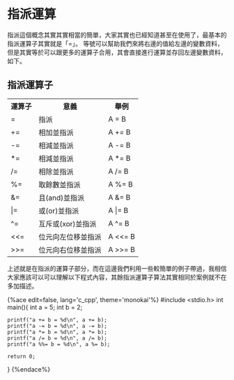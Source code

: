 # 指派運算

指派這個概念其實其實相當的簡單，大家其實也已經知道甚至在使用了，最基本的指派運算子其實就是「=」。
等號可以幫助我們來將右邊的值給左邊的變數資料，但是其實等於可以跟更多的運算子合用，其會直接進行運算並存回左邊變數資料，如下。

## 指派運算子

<table class="tg">
  <tr>
    <th class="tg-baqh">運算子</th>
    <th class="tg-yw4l">意義</th>
    <th class="tg-yw4l">舉例</th>
  </tr>
  <tr>
    <td class="tg-yw4l">=</td>
    <td class="tg-yw4l">指派</td>
    <td class="tg-yw4l">A = B</td>
  </tr>
  <tr>
    <td class="tg-yw4l">+=</td>
    <td class="tg-yw4l">相加並指派</td>
    <td class="tg-yw4l">A += B</td>
  </tr>
  <tr>
    <td class="tg-yw4l">-=</td>
    <td class="tg-yw4l">相減並指派</td>
    <td class="tg-yw4l">A -= B</td>
  </tr>
  <tr>
    <td class="tg-yw4l">*=</td>
    <td class="tg-yw4l">相減並指派</td>
    <td class="tg-yw4l">A *= B</td>
  </tr>
  <tr>
    <td class="tg-yw4l">/=</td>
    <td class="tg-yw4l">相除並指派</td>
    <td class="tg-yw4l">A /= B</td>
  </tr>
  <tr>
    <td class="tg-yw4l">%=</td>
    <td class="tg-yw4l">取餘數並指派</td>
    <td class="tg-yw4l">A %= B</td>
  </tr>
  <tr>
    <td class="tg-yw4l">&amp;=</td>
    <td class="tg-yw4l">且(and)並指派</td>
    <td class="tg-yw4l">A &amp;= B</td>
  </tr>
  <tr>
    <td class="tg-yw4l">|=</td>
    <td class="tg-yw4l">或(or)並指派</td>
    <td class="tg-yw4l">A |= B</td>
  </tr>
  <tr>
    <td class="tg-yw4l">^=</td>
    <td class="tg-yw4l">互斥或(xor)並指派</td>
    <td class="tg-yw4l">A ^= B</td>
  </tr>
  <tr>
    <td class="tg-yw4l">&lt;&lt;=</td>
    <td class="tg-yw4l">位元向左位移並指派</td>
    <td class="tg-yw4l">A &lt;&lt;= B</td>
  </tr>
  <tr>
    <td class="tg-yw4l">&gt;&gt;=</td>
    <td class="tg-yw4l">位元向右位移並指派</td>
    <td class="tg-yw4l">A &gt;&gt;= B</td>
  </tr>
</table>

上述就是在指派的運算子部分，而在這邊我們利用一些較簡單的例子帶過，我相信大家應該可以可以理解以下程式內容，其餘指派運算子算法其實相同於案例就不在多加描述。

{%ace edit=false, lang='c_cpp', theme='monokai'%}
#include <stdio.h>
int main(){
    int a = 5;
    int b = 2;

    printf("a += b = %d\n", a += b);
    printf("a -= b = %d\n", a -= b);
    printf("a *= b = %d\n", a *= b);
    printf("a /= b = %d\n", a /= b);
    printf("a %%= b = %d\n", a %= b);

    return 0;
}
{%endace%}
